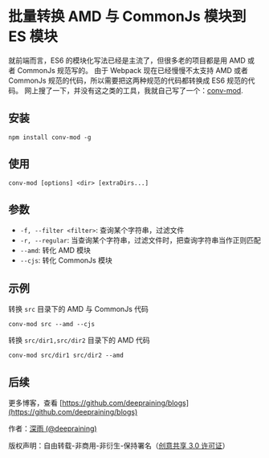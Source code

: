# 批量转换 AMD 与 CommonJs 模块到 ES 模块

就前端而言，ES6 的模块化写法已经是主流了，但很多老的项目都是用 AMD 或者 CommonJs 规范写的。
由于 Webpack 现在已经慢慢不太支持 AMD 或者 CommonJs 规范的代码，所以需要把这两种规范的代码都转换成 ES6 规范的代码。
网上搜了一下，并没有这之类的工具，我就自己写了一个：[conv-mod](https://github.com/deepraining/conv-mod).

## 安装

```
npm install conv-mod -g
```

## 使用

```
conv-mod [options] <dir> [extraDirs...]
```

## 参数

- `-f, --filter <filter>`: 查询某个字符串，过滤文件
- `-r, --regular`: 当查询某个字符串，过滤文件时，把查询字符串当作正则匹配
- `--amd`: 转化 AMD 模块
- `--cjs`: 转化 CommonJs 模块

## 示例

转换 `src` 目录下的 AMD 与 CommonJs 代码

```
conv-mod src --amd --cjs
```

转换 `src/dir1,src/dir2` 目录下的 AMD 代码

```
conv-mod src/dir1 src/dir2 --amd
```

## 后续

更多博客，查看 [https://github.com/deepraining/blogs](https://github.com/deepraining/blogs)

作者：[深雨 (@deepraining)](https://github.com/deepraining)

版权声明：自由转载-非商用-非衍生-保持署名（[创意共享 3.0 许可证](https://creativecommons.org/licenses/by-nc-nd/3.0/deed.zh)）
